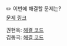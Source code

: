 ✏️ 이번에 해결할 문제는? <br>
[문제 링크](https://www.acmicpc.net/problem/1956)

권현욱: [해결 코드]() <br>
김동국: [해결 코드]() <br>
